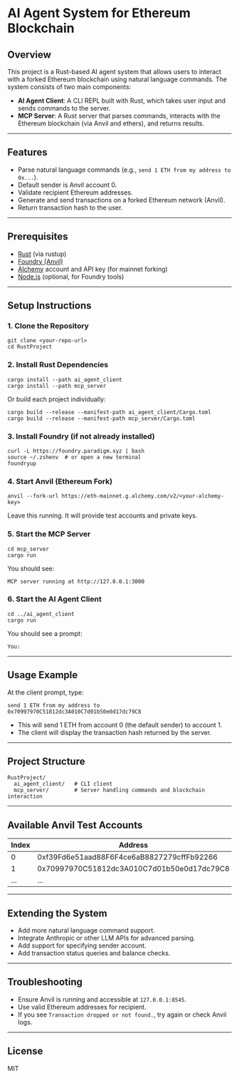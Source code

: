 # AI Agent System for Ethereum Blockchain

## Overview
This project is a Rust-based AI agent system that allows users to interact with a forked Ethereum blockchain using natural language commands. The system consists of two main components:

- **AI Agent Client**: A CLI REPL built with Rust, which takes user input and sends commands to the server.
- **MCP Server**: A Rust server that parses commands, interacts with the Ethereum blockchain (via Anvil and ethers), and returns results.

---

## Features
- Parse natural language commands (e.g., `send 1 ETH from my address to 0x...`).
- Default sender is Anvil account 0.
- Validate recipient Ethereum addresses.
- Generate and send transactions on a forked Ethereum network (Anvil).
- Return transaction hash to the user.

---

## Prerequisites
- [Rust](https://www.rust-lang.org/tools/install) (via rustup)
- [Foundry (Anvil)](https://book.getfoundry.sh/getting-started/installation)
- [Alchemy](https://alchemy.com/) account and API key (for mainnet forking)
- [Node.js](https://nodejs.org/) (optional, for Foundry tools)

---

## Setup Instructions

### 1. Clone the Repository
```
git clone <your-repo-url>
cd RustProject
```

### 2. Install Rust Dependencies
```
cargo install --path ai_agent_client
cargo install --path mcp_server
```
Or build each project individually:
```
cargo build --release --manifest-path ai_agent_client/Cargo.toml
cargo build --release --manifest-path mcp_server/Cargo.toml
```

### 3. Install Foundry (if not already installed)
```
curl -L https://foundry.paradigm.xyz | bash
source ~/.zshenv  # or open a new terminal
foundryup
```

### 4. Start Anvil (Ethereum Fork)
```
anvil --fork-url https://eth-mainnet.g.alchemy.com/v2/<your-alchemy-key>
```
Leave this running. It will provide test accounts and private keys.

### 5. Start the MCP Server
```
cd mcp_server
cargo run
```
You should see:
```
MCP server running at http://127.0.0.1:3000
```

### 6. Start the AI Agent Client
```
cd ../ai_agent_client
cargo run
```
You should see a prompt:
```
You:
```

---

## Usage Example
At the client prompt, type:
```
send 1 ETH from my address to 0x70997970C51812dc3A010C7d01b50e0d17dc79C8
```
- This will send 1 ETH from account 0 (the default sender) to account 1.
- The client will display the transaction hash returned by the server.

---

## Project Structure
```
RustProject/
  ai_agent_client/   # CLI client
  mcp_server/        # Server handling commands and blockchain interaction
```

---

## Available Anvil Test Accounts

| Index | Address                                      | Private Key                                                        |
|-------|----------------------------------------------|--------------------------------------------------------------------|
| 0     | 0xf39Fd6e51aad88F6F4ce6aB8827279cffFb92266   | 0xac0974bec39a17e36ba4a6b4d238ff944bacb478cbed5efcae784d7bf4f2ff80 |
| 1     | 0x70997970C51812dc3A010C7d01b50e0d17dc79C8   | 0x59c6995e998f97a5a0044966f0945389dc9e86dae88c7a8412f4603b6b78690d |
| ...   | ...                                          | ...                                                                |

---

## Extending the System
- Add more natural language command support.
- Integrate Anthropic or other LLM APIs for advanced parsing.
- Add support for specifying sender account.
- Add transaction status queries and balance checks.

---

## Troubleshooting
- Ensure Anvil is running and accessible at `127.0.0.1:8545`.
- Use valid Ethereum addresses for recipient.
- If you see `Transaction dropped or not found.`, try again or check Anvil logs.

---

## License
MIT 